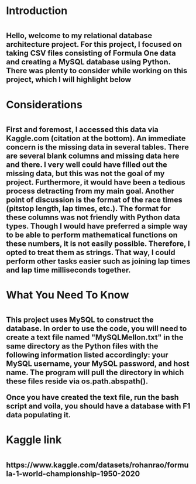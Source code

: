 <h1>Introduction<h1>
<body><p style="font-size: 20px">Hello, welcome to my relational database architecture project. For this project, I focused on taking CSV files consisting of Formula One data and creating a MySQL database using Python. There was plenty to consider while working on this project, which I will highlight below</p><body>

<h1>Considerations<h1>
<body><p style="font-size: 20px">First and foremost, I accessed this data via Kaggle.com (citation at the bottom). An immediate concern is the missing data in several tables. There are several blank columns and missing data here and there. I very well could have filled out the missing data, but this was not the goal of my project. Furthermore, it would have been a tedious process detracting from my main goal. Another point of discussion is the format of the race times (pitstop length, lap times, etc.). The format for these columns was not friendly with Python data types. Though I would have preferred a simple way to be able to perform mathematical functions on these numbers, it is not easily possible. Therefore, I opted to treat them as strings. That way, I could perform other tasks easier such as joining lap times and lap time milliseconds together.</p><body>

<h1>What You Need To Know<h1>
<body><p style="font-size: 20px">This project uses MySQL to construct the database. In order to use the code, you will need to create a text file named "MySQLMellon.txt" in the same directory as the Python files with the following information listed accordingly: your MySQL username, your MySQL password, and host name. The program will pull the directory in which these files reside via os.path.abspath().</p>

<p style="font-size: 20px">Once you have created the text file, run the bash script and voila, you should have a database with F1 data populating it.</p><body>

<h1>Kaggle link<h1>
<body><p style="font-size: 20px">https://www.kaggle.com/datasets/rohanrao/formula-1-world-championship-1950-2020</p><body>
